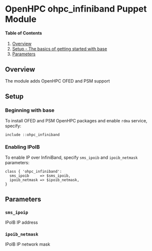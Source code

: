 # OpenHPC ohpc_infiniband Puppet Module

#### Table of Contents

1. [Overview](#overview)
2. [Setup - The basics of getting started with base](#setup)
3. [Parameters](#parameters)

## Overview

The module adds OpenHPC OFED and PSM support

## Setup

### Beginning with base
To install OFED and PSM OpenHPC packages and enable `rdma` service, specify:
```puppet
include ::ohpc_infiniband
```

### Enabling IPoIB

To enable IP over InfiniBand, specify `sms_ipoib` and `ipoib_netmask` parameters:

```puppet
class { 'ohpc_infiniband':
  sms_ipoib     => $sms_ipoib,
  ipoib_netmask => $ipoib_netmask,
}
```

## Parameters

### `sms_ipoip`

IPoIB IP address

### `ipoib_netmask`

IPoIB IP network mask
